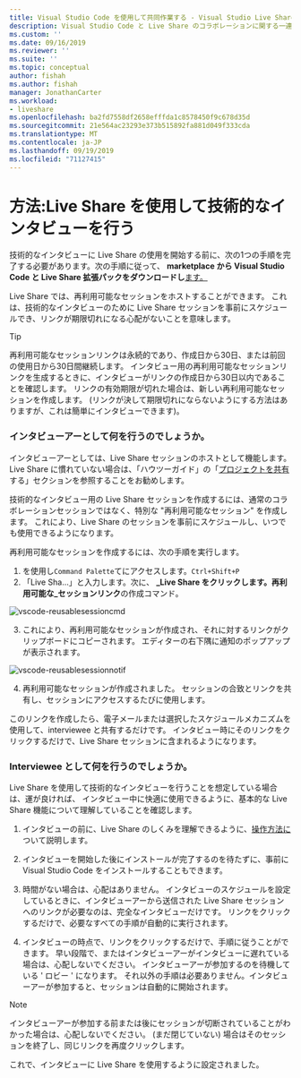 ```yaml
---
title: Visual Studio Code を使用して共同作業する - Visual Studio Live Share | Microsoft Docs
description: Visual Studio Code と Live Share のコラボレーションに関する一連のハウツーです。
ms.custom: ''
ms.date: 09/16/2019
ms.reviewer: ''
ms.suite: ''
ms.topic: conceptual
author: fishah
ms.author: fishah
manager: JonathanCarter
ms.workload:
- liveshare
ms.openlocfilehash: ba2fd7558df2658efffda1c8578450f9c678d35d
ms.sourcegitcommit: 21e564ac23293e373b515892fa881d049f333cda
ms.translationtype: MT
ms.contentlocale: ja-JP
ms.lasthandoff: 09/19/2019
ms.locfileid: "71127415"
---
```

<!--
Copyright © Microsoft Corporation
All rights reserved.
Creative Commons Attribution 4.0 License (International): https://creativecommons.org/licenses/by/4.0/legalcode
-->

# <a name="how-to-do-technical-interviews-using-live-share"></a>方法:Live Share を使用して技術的なインタビューを行う

技術的なインタビューに Live Share の使用を開始する前に、次の1つの手順を完了する必要があります。次の手順に従って、 **marketplace から Visual Studio Code と Live Share 拡張パックをダウンロードし**[ます。](../use/vscode.md#Installation)

Live Share では、再利用可能なセッションをホストすることができます。 これは、技術的なインタビューのために Live Share セッションを事前にスケジュールでき、リンクが期限切れになる心配がないことを意味します。

> [!TIP] 
>再利用可能なセッションリンクは永続的であり、作成日から30日、または前回の使用日から30日間継続します。 インタビュー用の再利用可能なセッションリンクを生成するときに、インタビューがリンクの作成日から30日以内であることを確認します。 リンクの有効期限が切れた場合は、新しい再利用可能なセッションを作成します。 (リンクが決して期限切れにならないようにする方法はありますが、これは簡単にインタビューできます)。

### <a name="what-to-do-as-an-interviewer"></a>**インタビューアーとして何を行うのでしょうか。**

インタビューアーとしては、Live Share セッションのホストとして機能します。 Live Share に慣れていない場合は、「ハウツーガイド」の「[プロジェクトを共有](../use/vscode.md)する」セクションを参照することをお勧めします。

技術的なインタビュー用の Live Share セッションを作成するには、通常のコラボレーションセッションではなく、特別な "再利用可能なセッション" を作成します。 これにより、Live Share のセッションを事前にスケジュールし、いつでも使用できるようになります。

再利用可能なセッションを作成するには、次の手順を実行します。

1. を使用し`Command Palette`てにアクセスします。`Ctrl+Shift+P`
1. 「Live Sha...」と入力します。次に、 **_Live Share をクリックします。再利用可能な_セッションリンク**の作成コマンド。

![vscode-reusablesessioncmd](../media/vscode-cmdpalette-createreusablelink.png)

3. これにより、再利用可能なセッションが作成され、それに対するリンクがクリップボードにコピーされます。 エディターの右下隅に通知のポップアップが表示されます。

![vscode-reusablesessionnotif](../media/vscode-notification-resuablesession.png)

4. 再利用可能なセッションが作成されました。 セッションの合致とリンクを共有し、セッションにアクセスするたびに使用します。

このリンクを作成したら、電子メールまたは選択したスケジュールメカニズムを使用して、interviewee と共有するだけです。 インタビュー時にそのリンクをクリックするだけで、Live Share セッションに含まれるようになります。 

### <a name="what-to-do-as-the-interviewee"></a>**Interviewee として何を行うのでしょうか。**

Live Share を使用して技術的なインタビューを行うことを想定している場合は、運が良ければ、 インタビュー中に快適に使用できるように、基本的な Live Share 機能について理解していることを確認します。

1. インタビューの前に、Live Share のしくみを理解できるように、[操作方法に](../use/vscode.md)ついて説明します。

1. インタビューを開始した後にインストールが完了するのを待たずに、事前に Visual Studio Code をインストールすることもできます。

1. 時間がない場合は、心配はありません。 インタビューのスケジュールを設定しているときに、インタビューアーから送信された Live Share セッションへのリンクが必要なのは、完全なインタビューだけです。 リンクをクリックするだけで、必要なすべての手順が自動的に実行されます。

1. インタビューの時点で、リンクをクリックするだけで、手順に従うことができます。 早い段階で、またはインタビューアーがインタビューに遅れている場合は、心配しないでください。 インタビューアーが参加するのを待機している ' ロビー ' になります。 それ以外の手順は必要ありません。インタビューアーが参加すると、セッションは自動的に開始されます。

>[!NOTE]
>インタビューアーが参加する前または後にセッションが切断されていることがわかった場合は、心配しないでください。 (まだ閉じていない) 場合はそのセッションを終了し、同じリンクを再度クリックします。

これで、インタビューに Live Share を使用するように設定されました。 
